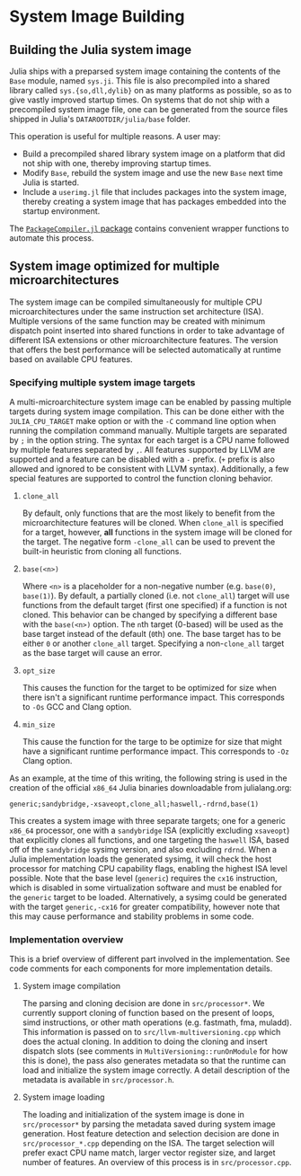 # System Image Building

## Building the Julia system image

Julia ships with a preparsed system image containing the contents of the `Base` module, named
`sys.ji`.  This file is also precompiled into a shared library called `sys.{so,dll,dylib}` on
as many platforms as possible, so as to give vastly improved startup times.  On systems that do
not ship with a precompiled system image file, one can be generated from the source files shipped
in Julia's `DATAROOTDIR/julia/base` folder.

This operation is useful for multiple reasons.  A user may:

  * Build a precompiled shared library system image on a platform that did not ship with one, thereby
    improving startup times.
  * Modify `Base`, rebuild the system image and use the new `Base` next time Julia is started.
  * Include a `userimg.jl` file that includes packages into the system image, thereby creating a system
    image that has packages embedded into the startup environment.

The [`PackageCompiler.jl` package](https://github.com/JuliaLang/PackageCompiler.jl) contains convenient
wrapper functions to automate this process.

## System image optimized for multiple microarchitectures

The system image can be compiled simultaneously for multiple CPU microarchitectures
under the same instruction set architecture (ISA). Multiple versions of the same function
may be created with minimum dispatch point inserted into shared functions
in order to take advantage of different ISA extensions or other microarchitecture features.
The version that offers the best performance will be selected automatically at runtime
based on available CPU features.

### Specifying multiple system image targets

A multi-microarchitecture system image can be enabled by passing multiple targets
during system image compilation. This can be done either with the `JULIA_CPU_TARGET` make option
or with the `-C` command line option when running the compilation command manually.
Multiple targets are separated by `;` in the option string.
The syntax for each target is a CPU name followed by multiple features separated by `,`.
All features supported by LLVM are supported and a feature can be disabled with a `-` prefix.
(`+` prefix is also allowed and ignored to be consistent with LLVM syntax).
Additionally, a few special features are supported to control the function cloning behavior.

1. `clone_all`

    By default, only functions that are the most likely to benefit from
    the microarchitecture features will be cloned.
    When `clone_all` is specified for a target, however,
    **all** functions in the system image will be cloned for the target.
    The negative form `-clone_all` can be used to prevent the built-in
    heuristic from cloning all functions.

2. `base(<n>)`

    Where `<n>` is a placeholder for a non-negative number (e.g. `base(0)`, `base(1)`).
    By default, a partially cloned (i.e. not `clone_all`) target will use functions
    from the default target (first one specified) if a function is not cloned.
    This behavior can be changed by specifying a different base with the `base(<n>)` option.
    The `n`th target (0-based) will be used as the base target instead of the default (`0`th) one.
    The base target has to be either `0` or another `clone_all` target.
    Specifying a non-`clone_all` target as the base target will cause an error.

3. `opt_size`

    This causes the function for the target to be optimized for size when there isn't a significant
    runtime performance impact. This corresponds to `-Os` GCC and Clang option.

4. `min_size`

    This cause the function for the targe to be optimize for size that might have
    a significant runtime performance impact. This corresponds to `-Oz` Clang option.

As an example, at the time of this writing, the following string is used in the creation of
the official `x86_64` Julia binaries downloadable from julialang.org:

```
generic;sandybridge,-xsaveopt,clone_all;haswell,-rdrnd,base(1)
```

This creates a system image with three separate targets; one for a generic `x86_64`
processor, one with a `sandybridge` ISA (explicitly excluding `xsaveopt`) that explicitly
clones all functions, and one targeting the `haswell` ISA, based off of the `sandybridge`
sysimg version, and also excluding `rdrnd`.  When a Julia implementation loads the
generated sysimg, it will check the host processor for matching CPU capability flags,
enabling the highest ISA level possible.  Note that the base level (`generic`) requires
the `cx16` instruction, which is disabled in some virtualization software and must be
enabled for the `generic` target to be loaded.  Alternatively, a sysimg could be generated
with the target `generic,-cx16` for greater compatibility, however note that this may cause
performance and stability problems in some code.

### Implementation overview

This is a brief overview of different part involved in the implementation.
See code comments for each components for more implementation details.

1. System image compilation

    The parsing and cloning decision are done in `src/processor*`.
    We currently support cloning of function based on the present of loops, simd instructions,
    or other math operations (e.g. fastmath, fma, muladd).
    This information is passed on to `src/llvm-multiversioning.cpp` which does the actual cloning.
    In addition to doing the cloning and insert dispatch slots
    (see comments in `MultiVersioning::runOnModule` for how this is done),
    the pass also generates metadata so that the runtime can load and initialize the
    system image correctly.
    A detail description of the metadata is available in `src/processor.h`.

2. System image loading

    The loading and initialization of the system image is done in `src/processor*` by
    parsing the metadata saved during system image generation.
    Host feature detection and selection decision are done in `src/processor_*.cpp`
    depending on the ISA. The target selection will prefer exact CPU name match,
    larger vector register size, and larget number of features.
    An overview of this process is in `src/processor.cpp`.
